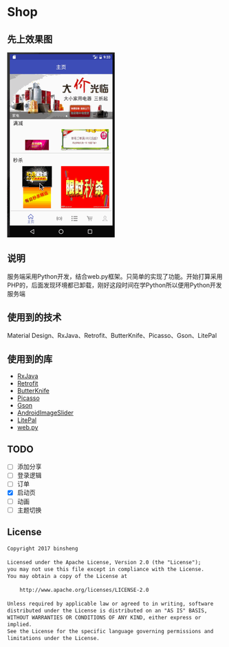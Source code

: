 # Shop

## 先上效果图

![shop](./screenshot.gif)

## 说明

服务端采用Python开发，结合web.py框架。只简单的实现了功能。开始打算采用PHP的，后面发现环境都已卸载，刚好这段时间在学Python所以便用Python开发服务端

## 使用到的技术

Material Design、RxJava、Retrofit、ButterKnife、Picasso、Gson、LitePal

## 使用到的库

- [RxJava](https://github.com/ReactiveX/RxJava)
- [Retrofit](https://github.com/square/retrofit)
- [ButterKnife](https://github.com/JakeWharton/butterknife)
- [Picasso](https://github.com/square/picasso)
- [Gson](https://github.com/google/gson)
- [AndroidImageSlider](https://github.com/daimajia/AndroidImageSlider)
- [LitePal](https://github.com/LitePalFramework/LitePal)
- [web.py](http://webpy.org/)

## TODO

- [ ] 添加分享
- [ ] ​登录逻辑
- [ ] 订单
- [x] 启动页
- [ ] 动画
- [ ] 主题切换

## License

```
Copyright 2017 binsheng

Licensed under the Apache License, Version 2.0 (the "License");
you may not use this file except in compliance with the License.
You may obtain a copy of the License at

    http://www.apache.org/licenses/LICENSE-2.0

Unless required by applicable law or agreed to in writing, software
distributed under the License is distributed on an "AS IS" BASIS,
WITHOUT WARRANTIES OR CONDITIONS OF ANY KIND, either express or implied.
See the License for the specific language governing permissions and
limitations under the License.
```